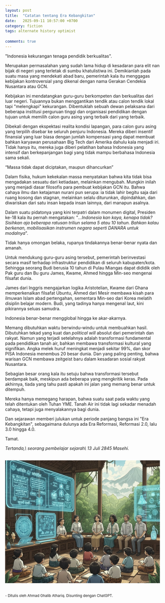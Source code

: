```yaml
---
layout: post
title:  "Catatan tentang Era Kebangkitan"
date:   2025-09-11 10:57:00 +0700
category: fiction
tags: alternate history optimist

comments: true
---
```


"Indonesia kekurangan tenaga pendidik berkualitas".

Merupakan permasalahan yang sudah lama hidup di kesadaran para elit nan bijak di negeri yang terletak di sumbu khatulistiwa ini. Demikianlah pada suatu masa yang mendekati abad baru, pemerintah kala itu menggagas kebijakan kontroversial yang dikenal dengan nama Gerakan Cendekia Nusantara atau GCN.<!--more-->

Kebijakan ini mendatangkan guru-guru berkompeten dan berkualitas dari luar negeri. Tujuannya bukan menggantikan tendik atau calon tendik lokal tapi "melengkapi" kekurangan. Dibentuklah sebuah dewan pelaksana dari beberapa institusi perguruan tinggi dan organisasi pendidikan dengan tujuan untuk memilih calon guru asing yang terbaik dari yang terbaik.

Dibekali dengan ekspektasi realita kondisi lapangan, para calon guru asing yang terpilih disebar ke seluruh penjuru Indonesia. Mereka diberi insentif finansial yang luar biasa dengan jumlah kompensasi yang dapat membuat bahkan karyawan perusahaan Big Tech dari Amerika dahulu kala menjadi iri. Tidak hanya itu, mereka juga diberi pelatihan bahasa Indonesia yang intensif dan berkepanjangan bagi yang tidak mampu berbahasa Indonesia sama sekali.

“Massa tidak dapat diciptakan, maupun dihancurkan”

Dalam fisika, hukum kekekalan massa menyatakan bahwa kita tidak bisa mengadakan sesuatu dari ketiadaan, melainkan mengubah. Mungkin inilah yang menjadi dasar filosofis para pembuat kebijakan GCN itu. Bahwa cahaya ilmu dan ketajaman nurani pun serupa: ia tidak lahir begitu saja dari ruang kosong dan stagnan, melainkan selalu diturunkan, dipindahkan, dan diwariskan dari satu insan kepada insan lainnya, dari manapun asalnya.

Dalam suatu pidatonya yang kini terpatri dalam monumen digital, Presiden ke-18 kala itu pernah mengatakan: "*...Indonesia kan kaya, kenapa tidak? Sisihkan aja beberapa ratusan triliun selama 5 atau 10 tahun. Bahkan kalau berkenan, mobilisasikan instrumen negara seperti DANARA untuk modalnya*".

Tidak hanya omongan belaka, rupanya tindakannya benar-benar nyata dan amanah.

Untuk mendukung guru-guru asing tersebut, pemerintah berinvestasi secara masif terhadap infrastruktur pendidikan di seluruh kabupaten/kota. Sehingga seorang Budi berusia 10 tahun di Pulau Miangas dapat dididik oleh Pak guru dan Bu guru James, Kwame, Ahmed hingga Min-seo mengenai filsafat dunia.

James dari Inggris mengajarkan logika Aristotelian, Kwame dari Ghana memperkenalkan filsafat Ubuntu, Ahmed dari Mesir membawa kisah para ilmuwan Islam abad pertengahan, sementara Min-seo dari Korea melatih disiplin belajar modern. Budi, yang tadinya hanya mengenal laut, kini pikirannya seluas samudra.

Indonesia benar-benar mengglobal hingga ke akar-akarnya.

Memang dibutuhkan waktu berwindu-windu untuk membuahkan hasil. Dibutuhkan tekad yang kuat dan *political will* absolut dari pemerintah dan rakyat. Namun yang terjadi setelahnya adalah transformasi fundamental pada pendidikan tanah air, bahkan membawa transformasi kultural yang signifikan. Angka melek huruf meningkat menjadi sekitar 99%, dan skor PISA Indonesia menembus 20 besar dunia. Dan yang paling penting, bahwa warisan GCN membawa zeitgeist baru dalam kesadaran sosial rakyat Nusantara.

Sebagian besar orang kala itu setuju bahwa transformasi tersebut berdampak baik, meskipun ada beberapa yang mengkritik keras. Pada akhirnya, tiada yang tahu pasti apakah ini jalan yang memang benar untuk ditempuh.

Mereka hanya memegang harapan, bahwa suatu saat pada waktu yang telah ditentukan oleh Tuhan YME. Tanah Air ini tidak lagi sekadar menadah cahaya, tetapi juga menyalakannya bagi dunia.

Dan sejarawan memberi julukan untuk periode panjang bangsa ini "Era Kebangkitan", sebagaimana dulunya ada Era Reformasi, Reformasi 2.0, lalu 3.0 hingga 4.0.

Tamat.

*Tertanda,\\
seorang pembelajar sejarah\\
13 Juli 2845 Masehi.*

<br/>

<img src="/assets/images/indonesia-future.webp" alt="Ilustrasi suasana kelas" title="Ilustrasi suasana kelas" width="600" height="400" style="display: block; margin: 0 auto; object-fit: cover;">

<br/>

<small>- Ditulis oleh Ahmad Ghalib Athariq. Disunting dengan ChatGPT.</small>
